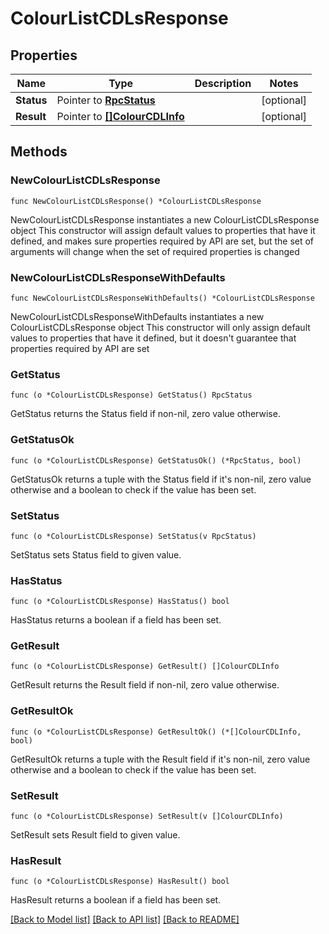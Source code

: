 # ColourListCDLsResponse

## Properties

Name | Type | Description | Notes
------------ | ------------- | ------------- | -------------
**Status** | Pointer to [**RpcStatus**](RpcStatus.md) |  | [optional] 
**Result** | Pointer to [**[]ColourCDLInfo**](ColourCDLInfo.md) |  | [optional] 

## Methods

### NewColourListCDLsResponse

`func NewColourListCDLsResponse() *ColourListCDLsResponse`

NewColourListCDLsResponse instantiates a new ColourListCDLsResponse object
This constructor will assign default values to properties that have it defined,
and makes sure properties required by API are set, but the set of arguments
will change when the set of required properties is changed

### NewColourListCDLsResponseWithDefaults

`func NewColourListCDLsResponseWithDefaults() *ColourListCDLsResponse`

NewColourListCDLsResponseWithDefaults instantiates a new ColourListCDLsResponse object
This constructor will only assign default values to properties that have it defined,
but it doesn't guarantee that properties required by API are set

### GetStatus

`func (o *ColourListCDLsResponse) GetStatus() RpcStatus`

GetStatus returns the Status field if non-nil, zero value otherwise.

### GetStatusOk

`func (o *ColourListCDLsResponse) GetStatusOk() (*RpcStatus, bool)`

GetStatusOk returns a tuple with the Status field if it's non-nil, zero value otherwise
and a boolean to check if the value has been set.

### SetStatus

`func (o *ColourListCDLsResponse) SetStatus(v RpcStatus)`

SetStatus sets Status field to given value.

### HasStatus

`func (o *ColourListCDLsResponse) HasStatus() bool`

HasStatus returns a boolean if a field has been set.

### GetResult

`func (o *ColourListCDLsResponse) GetResult() []ColourCDLInfo`

GetResult returns the Result field if non-nil, zero value otherwise.

### GetResultOk

`func (o *ColourListCDLsResponse) GetResultOk() (*[]ColourCDLInfo, bool)`

GetResultOk returns a tuple with the Result field if it's non-nil, zero value otherwise
and a boolean to check if the value has been set.

### SetResult

`func (o *ColourListCDLsResponse) SetResult(v []ColourCDLInfo)`

SetResult sets Result field to given value.

### HasResult

`func (o *ColourListCDLsResponse) HasResult() bool`

HasResult returns a boolean if a field has been set.


[[Back to Model list]](../README.md#documentation-for-models) [[Back to API list]](../README.md#documentation-for-api-endpoints) [[Back to README]](../README.md)


